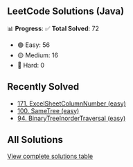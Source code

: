 ## LeetCode Solutions (Java)

📊 **Progress**:
✅ **Total Solved**: 72
- 🟢 Easy: 56
- 🟡 Medium: 16
- 🔴 Hard: 0

## Recently Solved
- [171. ExcelSheetColumnNumber (easy)](src/easy/_171_ExcelSheetColumnNumber.java)
- [100. SameTree (easy)](src/easy/_100_SameTree.java)
- [94. BinaryTreeInorderTraversal (easy)](src/easy/_94_BinaryTreeInorderTraversal.java)

## All Solutions
[View complete solutions table](solutions.md)

